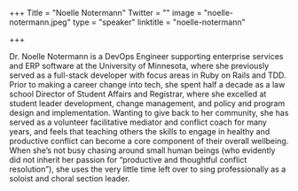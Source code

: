 +++
Title = "Noelle Notermann"
Twitter = ""
image = "noelle-notermann.jpeg"
type = "speaker"
linktitle = "noelle-notermann"

+++


Dr. Noelle Notermann is a DevOps Engineer supporting enterprise services and ERP software at the University of Minnesota, where she previously served as a full-stack developer with focus areas in Ruby on Rails and TDD. Prior to making a career change into tech, she spent half a decade as a law school Director of Student Affairs and Registrar, where she excelled at student leader development, change management, and policy and program design and implementation. Wanting to give back to her community, she has served as a volunteer facilitative mediator and conflict coach for many years, and feels that teaching others the skills to engage in healthy and productive conflict can become a core component of their overall wellbeing. When she’s not busy chasing around small human beings (who evidently did not inherit her passion for “productive and thoughtful conflict resolution”), she uses the very little time left over to sing professionally as a soloist and choral section leader.
